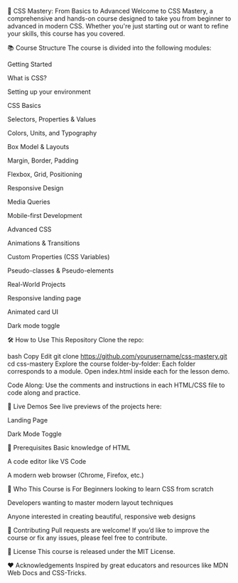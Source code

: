 🎨 CSS Mastery: From Basics to Advanced
Welcome to CSS Mastery, a comprehensive and hands-on course designed to take you from beginner to advanced in modern CSS. Whether you're just starting out or want to refine your skills, this course has you covered.

📚 Course Structure
The course is divided into the following modules:

Getting Started

What is CSS?

Setting up your environment

CSS Basics

Selectors, Properties & Values

Colors, Units, and Typography

Box Model & Layouts

Margin, Border, Padding

Flexbox, Grid, Positioning

Responsive Design

Media Queries

Mobile-first Development

Advanced CSS

Animations & Transitions

Custom Properties (CSS Variables)

Pseudo-classes & Pseudo-elements

Real-World Projects

Responsive landing page

Animated card UI

Dark mode toggle

🛠️ How to Use This Repository
Clone the repo:

bash
Copy
Edit
git clone https://github.com/yourusername/css-mastery.git
cd css-mastery
Explore the course folder-by-folder:
Each folder corresponds to a module. Open index.html inside each for the lesson demo.

Code Along:
Use the comments and instructions in each HTML/CSS file to code along and practice.

🚀 Live Demos
See live previews of the projects here:

Landing Page

Dark Mode Toggle

🧠 Prerequisites
Basic knowledge of HTML

A code editor like VS Code

A modern web browser (Chrome, Firefox, etc.)

👥 Who This Course is For
Beginners looking to learn CSS from scratch

Developers wanting to master modern layout techniques

Anyone interested in creating beautiful, responsive web designs

🙌 Contributing
Pull requests are welcome! If you’d like to improve the course or fix any issues, please feel free to contribute.

📄 License
This course is released under the MIT License.

❤️ Acknowledgements
Inspired by great educators and resources like MDN Web Docs and CSS-Tricks.
